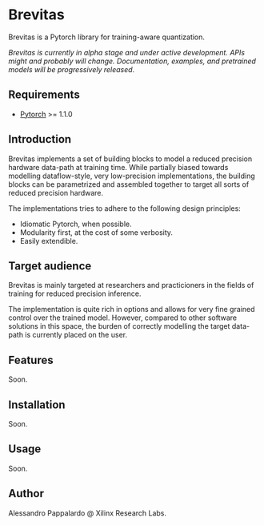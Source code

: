 # Brevitas

Brevitas is a Pytorch library for training-aware quantization.

*Brevitas is currently in alpha stage and under active development. APIs might and probably will change. Documentation, examples, and pretrained models will be progressively released.*

## Requirements
* [Pytorch](https://pytorch.org) >= 1.1.0

## Introduction

Brevitas implements a set of building blocks to model a reduced precision hardware data-path at training time.
While partially biased towards modelling dataflow-style, very low-precision implementations, the building blocks can be parametrized and assembled together to target all sorts of reduced precision hardware.

The implementations tries to adhere to the following design principles:
- Idiomatic Pytorch, when possible.
- Modularity first, at the cost of some verbosity.
- Easily extendible.

## Target audience
Brevitas is mainly targeted at researchers and practicioners in the fields of training for reduced precision inference. 

The implementation is quite rich in options and allows for very fine grained control over the trained model. However, compared to other software solutions in this space, the burden of correctly modelling the target data-path is currently placed on the user. 

## Features

Soon.

## Installation

Soon.

## Usage
Soon.

## Author

Alessandro Pappalardo @ Xilinx Research Labs.

##

